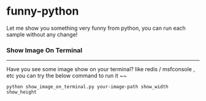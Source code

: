 # funny-python

Let me show you something very funny from python, you can run each sample without any change!

### Show Image On Terminal 
----

Have you see some image show on your terminal? like redis / msfconsole , etc
you can try the below command to run it ~~

```
python show_image_on_terminal.py your-image-path show_width show_height
```
